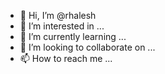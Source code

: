 - 👋 Hi, I’m @rhalesh
- 👀 I’m interested in ...
- 🌱 I’m currently learning ...
- 💞️ I’m looking to collaborate on ...
- 📫 How to reach me ...

<!---
rhalesh/rhalesh is a ✨ special ✨ repository because its `README.md` (this file) appears on your GitHub profile.
You can click the Preview link to take a look at your changes.
--->
